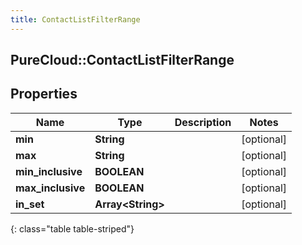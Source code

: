 ```yaml
---
title: ContactListFilterRange
---
```

## PureCloud::ContactListFilterRange

## Properties

|Name | Type | Description | Notes|
|------------ | ------------- | ------------- | -------------|
| **min** | **String** |  | [optional] |
| **max** | **String** |  | [optional] |
| **min_inclusive** | **BOOLEAN** |  | [optional] |
| **max_inclusive** | **BOOLEAN** |  | [optional] |
| **in_set** | **Array&lt;String&gt;** |  | [optional] |
{: class="table table-striped"}


